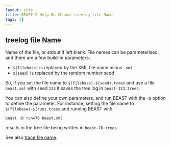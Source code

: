 ```yaml
---
layout: site
title: BEAST 2 Help Me Choose treelog file Name
tags: []
---
```


## treelog file Name

Name of the file, or stdout if left blank.
File names can be parameterised, and there are a few build-in parameters: 

* `$(filebase)` is replaced by the XML file name minus `.xml`
* `$(seed)` is replaced by the random number seed

So, if you set the file name to `$(filebase)-$(seed).trees` and use a file `beast.xml` with seed `123` it saves the tree log in `beast-123.trees`.

You can also define your own parameters, and run BEAST with the `-D` option to define the parameter.
For instance, setting the file name to `$(filebase)-$(run).trees` and running BEAST with 

```
beast -D run=76 beast.xml
```

results in the tree file being written in `beast-76.trees`.

See also [trace file name](../tracefile/fileName/).